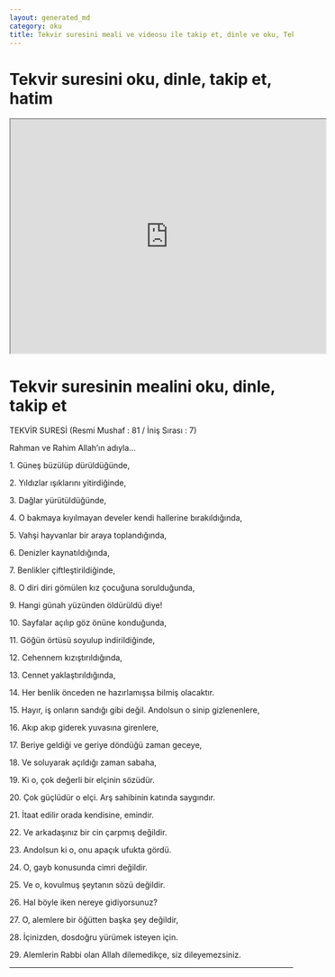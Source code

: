 ```yaml
---
layout: generated_md
category: oku
title: Tekvir suresini meali ve videosu ile takip et, dinle ve oku, Tekvir dinle, Tekvir meali, hatim dinle, hatim yap.
---
```


<div class="container">
  <div class="row">
    <div class="col-lg-12">
      <h1>Tekvir suresini oku, dinle, takip et, hatim</h1>
      <!--<div class="div-youtube-embed">-->
      <div class="">
        <iframe width="560" height="415" src="https://www.youtube.com/embed/">frameborder="0" allowfullscreen></iframe>
      </div>
    </div>
  </div>

  <div class="row">
    <div class="col-lg-12">
      <h1>Tekvir suresinin mealini oku, dinle, takip et</h1>
      <div><p></p><p></p><p>TEKVİR SURESİ (Resmi Mushaf : 81 / İniş Sırası : 7)</p><p>Rahman ve Rahim Allah’ın adıyla…</p><p></p><p></p><p>1. Güneş büzülüp dürüldüğünde,</p><p></p><p></p><p>2. Yıldızlar ışıklarını yitirdiğinde,</p><p></p><p></p><p>3. Dağlar yürütüldüğünde,</p><p></p><p></p><p>4. O bakmaya kıyılmayan develer kendi hallerine bırakıldığında,</p><p></p><p></p><p>5. Vahşi hayvanlar bir araya toplandığında,</p><p></p><p></p><p>6. Denizler kaynatıldığında,</p><p></p><p></p><p>7. Benlikler çiftleştirildiğinde,</p><p></p><p></p><p>8. O diri diri gömülen kız çocuğuna sorulduğunda,</p><p></p><p></p><p>9. Hangi günah yüzünden öldürüldü diye!</p><p></p><p></p><p>10. Sayfalar açılıp göz önüne konduğunda,</p><p></p><p></p><p>11. Göğün örtüsü soyulup indirildiğinde,</p><p></p><p></p><p>12. Cehennem kızıştırıldığında,</p><p></p><p></p><p>13. Cennet yaklaştırıldığında,</p><p></p><p></p><p>14. Her benlik önceden ne hazırlamışsa bilmiş olacaktır.</p><p></p><p></p><p>15. Hayır, iş onların sandığı gibi değil. Andolsun o sinip gizlenenlere,</p><p></p><p></p><p>16. Akıp akıp giderek yuvasına girenlere,</p><p></p><p></p><p>17. Beriye geldiği ve geriye döndüğü zaman geceye,</p><p></p><p></p><p>18. Ve soluyarak açıldığı zaman sabaha,</p><p></p><p></p><p>19. Ki o, çok değerli bir elçinin sözüdür.</p><p></p><p></p><p>20. Çok güçlüdür o elçi. Arş sahibinin katında saygındır.</p><p></p><p></p><p>21. İtaat edilir orada kendisine, emindir.</p><p></p><p></p><p>22. Ve arkadaşınız bir cin çarpmış değildir.</p><p></p><p></p><p>23. Andolsun ki o, onu apaçık ufukta gördü.</p><p></p><p></p><p>24. O, gayb konusunda cimri değildir.</p><p></p><p></p><p>25. Ve o, kovulmuş şeytanın sözü değildir.</p><p></p><p></p><p>26. Hal böyle iken nereye gidiyorsunuz?</p><p></p><p></p><p>27. O, alemlere bir öğütten başka şey değildir,</p><p></p><p></p><p>28. İçinizden, dosdoğru yürümek isteyen için.</p><p></p><p></p><p>29. Alemlerin Rabbi olan Allah dilemedikçe, siz dileyemezsiniz.</p><p></p><p></p></div>
    </div>
  </div>
</div>
<hr />